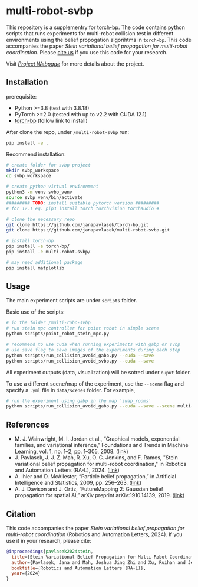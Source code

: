 # multi-robot-svbp

This repository is a supplementry for [torch-bp](https://github.com/janapavlasek/torch-bp). The code contains python scripts that runs experiments for multi-robot collision test in different environments using the belief propogation algorihtms in `torch-bp`. This code accompanies the paper *Stein variational belief propagation for multi-robot coordination*. Please [cite us](#citation) if you use this code for your research.

Visit [*Project Webpage*](https://progress.eecs.umich.edu/projects/stein-bp/) for more details about the project.

## Installation

prerequisite:
* Python >=3.8 (test with 3.8.18)
* PyTorch >=2.0 (tested with up to v2.2 with CUDA 12.1)
* [torch-bp](https://github.com/janapavlasek/torch-bp) (follow link to install)

After clone the repo, under `/multi-robot-svbp` run:
```bash
pip install -e .
```

Recommend installation:
```bash
# create folder for svbp project
mkdir svbp_workspace
cd svbp_workspace

# create python virtual environment
python3 -m venv svbp_venv
source svbp_venv/bin/activate
######### TODO: install suitable pytorch version #########
# for 12.1 eg. pip3 install torch torchvision torchaudio #

# clone the necessary repo
git clone https://github.com/janapavlasek/torch-bp.git
git clone https://github.com/janapavlasek/multi-robot-svbp.git

# install torch-bp
pip install -e torch-bp/
pip install -e multi-robot-svbp/

# may need additional package
pip install matplotlib
```

## Usage

The main experiment scripts are under `scripts` folder. 

Basic use of the scripts:
```bash
# in the folder /multi-robo-svbp
# run stein mpc controller for point robot in simple scene
python scripts/point_robot_stein_mpc.py

# recommend to use cuda when running experiments with gabp or svbp
# use save flag to save images of the experiments during each step
python scripts/run_collision_avoid_gabp.py --cuda --save
python scripts/run_collision_avoid_svbp.py --cuda --save
```

All experiment outputs (data, visualization) will be sotred under `ouput` folder.

To use a different scene/map of the experiment, use the `--scene` flag and specify
a `.yml` file in `data/scenes` folder. For example, 
```bash
# run the experiment using gabp in the map 'swap_rooms'
python scripts/run_collision_avoid_gabp.py --cuda --save --scene multi-robot-svbp/data/scenes/swap_rooms.yml
```

## References

* M. J. Wainwright, M. I. Jordan et al., “Graphical models, exponential families, and variational inference,” Foundations and Trends in Machine Learning, vol. 1, no. 1–2, pp. 1–305, 2008. ([link](https://people.eecs.berkeley.edu/~wainwrig/Papers/WaiJor08_FTML.pdf))
* J. Pavlasek, J. J. Z. Mah, R. Xu, O. C. Jenkins, and F. Ramos, "Stein variational belief propagation for multi-robot coordination," in Robotics and Automation Letters (RA-L), 2024. ([link](https://arxiv.org/abs/2311.16916))
* A. Ihler and D. McAllester, “Particle belief propagation,” in Artificial Intelligence and Statistics, 2009, pp. 256–263. ([link](https://proceedings.mlr.press/v5/ihler09a.html))
* A. J. Davison and J. Ortiz, “FutureMapping 2: Gaussian belief propagation for spatial AI,” arXiv preprint arXiv:1910.14139, 2019. ([link](https://arxiv.org/abs/1910.14139))

## Citation

This code accompanies the paper *Stein variational belief propagation for multi-robot coordination* (Robotics and Automation Letters, 2024). If you use it in your research, please cite:
```bibtex
@inproceedings{pavlasek2024stein,
  title={Stein Variational Belief Propagation for Multi-Robot Coordination},
  author={Pavlasek, Jana and Mah, Joshua Jing Zhi and Xu, Ruihan and Jenkins, Odest Chadwicke and Ramos, Fabio},
  booktitle={Robotics and Automation Letters (RA-L)},
  year={2024}
}
```